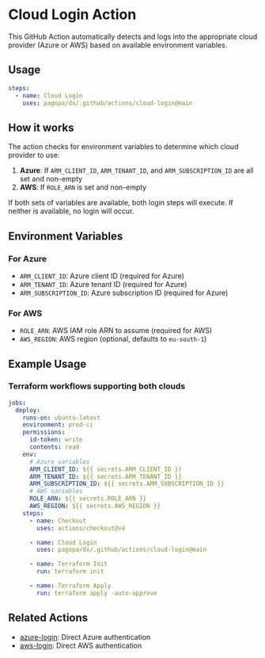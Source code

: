# Cloud Login Action

This GitHub Action automatically detects and logs into the appropriate cloud provider (Azure or AWS) based on available environment variables.

## Usage

```yaml
steps:
  - name: Cloud Login
    uses: pagopa/dx/.github/actions/cloud-login@main
```

## How it works

The action checks for environment variables to determine which cloud provider to use:

1. **Azure**: If `ARM_CLIENT_ID`, `ARM_TENANT_ID`, and `ARM_SUBSCRIPTION_ID` are all set and non-empty
2. **AWS**: If `ROLE_ARN` is set and non-empty

If both sets of variables are available, both login steps will execute. If neither is available, no login will occur.

## Environment Variables

### For Azure

- `ARM_CLIENT_ID`: Azure client ID (required for Azure)
- `ARM_TENANT_ID`: Azure tenant ID (required for Azure)
- `ARM_SUBSCRIPTION_ID`: Azure subscription ID (required for Azure)

### For AWS

- `ROLE_ARN`: AWS IAM role ARN to assume (required for AWS)
- `AWS_REGION`: AWS region (optional, defaults to `eu-south-1`)

## Example Usage

### Terraform workflows supporting both clouds

```yaml
jobs:
  deploy:
    runs-on: ubuntu-latest
    environment: prod-ci
    permissions:
      id-token: write
      contents: read
    env:
      # Azure variables
      ARM_CLIENT_ID: ${{ secrets.ARM_CLIENT_ID }}
      ARM_TENANT_ID: ${{ secrets.ARM_TENANT_ID }}
      ARM_SUBSCRIPTION_ID: ${{ secrets.ARM_SUBSCRIPTION_ID }}
      # AWS variables
      ROLE_ARN: ${{ secrets.ROLE_ARN }}
      AWS_REGION: ${{ secrets.AWS_REGION }}
    steps:
      - name: Checkout
        uses: actions/checkout@v4

      - name: Cloud Login
        uses: pagopa/dx/.github/actions/cloud-login@main

      - name: Terraform Init
        run: terraform init

      - name: Terraform Apply
        run: terraform apply -auto-approve
```

## Related Actions

- [azure-login](../azure-login/): Direct Azure authentication
- [aws-login](../aws-login/): Direct AWS authentication
